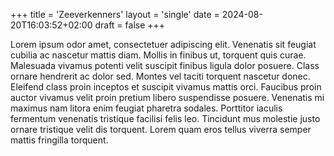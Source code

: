 +++
title = 'Zeeverkenners'
layout = 'single'
date = 2024-08-20T16:03:52+02:00
draft = false
+++

Lorem ipsum odor amet, consectetuer adipiscing elit. Venenatis sit feugiat cubilia ac nascetur mattis diam. Mollis in finibus ut, torquent quis curae. Malesuada vivamus potenti velit suscipit finibus ligula dolor posuere. Class ornare hendrerit ac dolor sed. Montes vel taciti torquent nascetur donec. Eleifend class proin inceptos et suscipit vivamus mattis orci. Faucibus proin auctor vivamus velit proin pretium libero suspendisse posuere. Venenatis mi maximus nam litora enim feugiat pharetra sodales. Porttitor iaculis fermentum venenatis tristique facilisi felis leo. Tincidunt mus molestie justo ornare tristique velit dis torquent. Lorem quam eros tellus viverra semper mattis fringilla torquent.